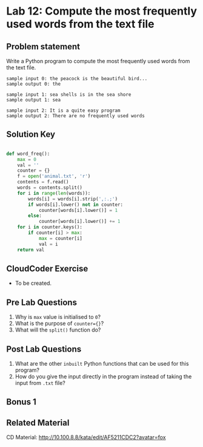 
# Lab 12: Compute the most frequently used words from the text file


## Problem statement 

Write a Python program to compute the most frequently used words from the text file.

```
sample input 0: the peacock is the beautiful bird...
sample output 0: the

sample input 1: sea shells is in the sea shore
sample output 1: sea

sample input 2: It is a quite easy program
sample output 2: There are no frequently used words
```



## Solution Key

```python 

def word_freq():
    max = 0
    val = ''
    counter = {}
    f = open('animal.txt', 'r')
    contents = f.read()
    words = contents.split()
    for i in range(len(words)):
        words[i] = words[i].strip(',:.;')
        if words[i].lower() not in counter:
            counter[words[i].lower()] = 1
        else:
            counter[words[i].lower()] += 1
    for i in counter.keys():
        if counter[i] > max:
            max = counter[i]
            val = i
    return val

```


## CloudCoder Exercise 

- To be created. 

## Pre Lab Questions 
1. Why is `max` value is initialised to `0`?
2. What is the purpose of `counter={}`?
3. What will the `split()` function do?

## Post Lab Questions
1. What are the other `inbuilt` Python functions that can be used for this program?
2. How do you give the input directly in the program instead of taking the input from `.txt` file?


## Bonus 1 


## Related Material 



CD Material: http://10.100.8.8/kata/edit/AF5211CDC2?avatar=fox
